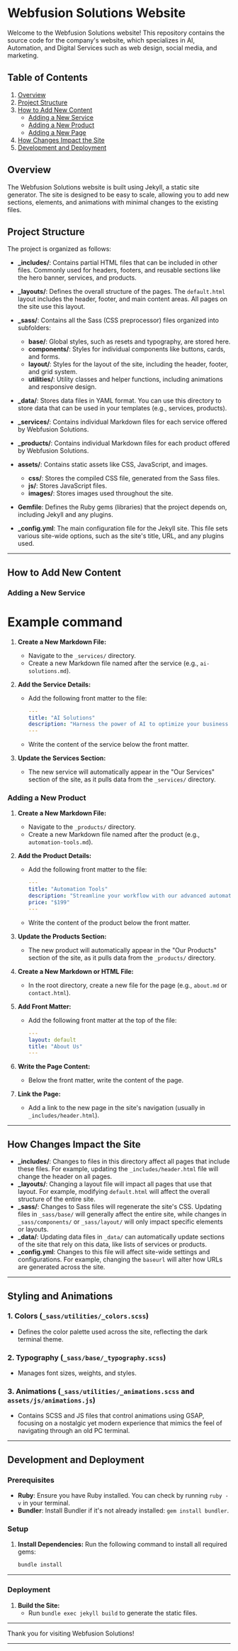 # Webfusion Solutions Website

Welcome to the Webfusion Solutions website! This repository contains the source code for the company's website, which specializes in AI, Automation, and Digital Services such as web design, social media, and marketing.

## Table of Contents

1. [Overview](#overview)
2. [Project Structure](#project-structure)
3. [How to Add New Content](#how-to-add-new-content)
   - [Adding a New Service](#adding-a-new-service)
   - [Adding a New Product](#adding-a-new-product)
   - [Adding a New Page](#adding-a-new-page)
4. [How Changes Impact the Site](#how-changes-impact-the-site)
5. [Development and Deployment](#development-and-deployment)

## Overview

The Webfusion Solutions website is built using Jekyll, a static site generator. The site is designed to be easy to scale, allowing you to add new sections, elements, and animations with minimal changes to the existing files.

## Project Structure

The project is organized as follows:

- **_includes/**: Contains partial HTML files that can be included in other files. Commonly used for headers, footers, and reusable sections like the hero banner, services, and products.

- **_layouts/**: Defines the overall structure of the pages. The `default.html` layout includes the header, footer, and main content areas. All pages on the site use this layout.

- **_sass/**: Contains all the Sass (CSS preprocessor) files organized into subfolders:
  - **base/**: Global styles, such as resets and typography, are stored here.
  - **components/**: Styles for individual components like buttons, cards, and forms.
  - **layout/**: Styles for the layout of the site, including the header, footer, and grid system.
  - **utilities/**: Utility classes and helper functions, including animations and responsive design.

- **_data/**: Stores data files in YAML format. You can use this directory to store data that can be used in your templates (e.g., services, products).

- **_services/**: Contains individual Markdown files for each service offered by Webfusion Solutions.

- **_products/**: Contains individual Markdown files for each product offered by Webfusion Solutions.

- **assets/**: Contains static assets like CSS, JavaScript, and images.
  - **css/**: Stores the compiled CSS file, generated from the Sass files.
  - **js/**: Stores JavaScript files.
  - **images/**: Stores images used throughout the site.

- **Gemfile**: Defines the Ruby gems (libraries) that the project depends on, including Jekyll and any plugins.

- **_config.yml**: The main configuration file for the Jekyll site. This file sets various site-wide options, such as the site's title, URL, and any plugins used.

---

## How to Add New Content

### Adding a New Service

# Example command
1. **Create a New Markdown File:**
   - Navigate to the `_services/` directory.
   - Create a new Markdown file named after the service (e.g., `ai-solutions.md`).

2. **Add the Service Details:**
   - Add the following front matter to the file:
     ```yaml
     ---
     title: "AI Solutions"
     description: "Harness the power of AI to optimize your business processes."
     ---
     ```
   - Write the content of the service below the front matter.

3. **Update the Services Section:**
   - The new service will automatically appear in the "Our Services" section of the site, as it pulls data from the `_services/` directory.

### Adding a New Product

1. **Create a New Markdown File:**
   - Navigate to the `_products/` directory.
   - Create a new Markdown file named after the product (e.g., `automation-tools.md`).

2. **Add the Product Details:**
   - Add the following front matter to the file:
     ```yaml
     ---
     title: "Automation Tools"
     description: "Streamline your workflow with our advanced automation tools."
     price: "$199"
     ---
     ```
   - Write the content of the product below the front matter.

3. **Update the Products Section:**
   - The new product will automatically appear in the "Our Products" section of the site, as it pulls data from the `_products/` directory.

1. **Create a New Markdown or HTML File:**
   - In the root directory, create a new file for the page (e.g., `about.md` or `contact.html`).

2. **Add Front Matter:**
   - Add the following front matter at the top of the file:
     ```yaml
     ---
     layout: default
     title: "About Us"
     ---
     ```

3. **Write the Page Content:**
   - Below the front matter, write the content of the page.

4. **Link the Page:**
   - Add a link to the new page in the site's navigation (usually in `_includes/header.html`).

---

## How Changes Impact the Site

- **_includes/**: Changes to files in this directory affect all pages that include these files. For example, updating the `_includes/header.html` file will change the header on all pages.
- **_layouts/**: Changing a layout file will impact all pages that use that layout. For example, modifying `default.html` will affect the overall structure of the entire site.
- **_sass/**: Changes to Sass files will regenerate the site's CSS. Updating files in `_sass/base/` will generally affect the entire site, while changes in `_sass/components/` or `_sass/layout/` will only impact specific elements or layouts.
- **_data/**: Updating data files in `_data/` can automatically update sections of the site that rely on this data, like lists of services or products.
- **_config.yml**: Changes to this file will affect site-wide settings and configurations. For example, changing the `baseurl` will alter how URLs are generated across the site.

---

## Styling and Animations

### 1. Colors (`_sass/utilities/_colors.scss`)
- Defines the color palette used across the site, reflecting the dark terminal theme.

### 2. Typography (`_sass/base/_typography.scss`)
- Manages font sizes, weights, and styles.

### 3. Animations (`_sass/utilities/_animations.scss` and `assets/js/animations.js`)
- Contains SCSS and JS files that control animations using GSAP, focusing on a nostalgic yet modern experience that mimics the feel of navigating through an old PC terminal.

---

## Development and Deployment

### Prerequisites

- **Ruby**: Ensure you have Ruby installed. You can check by running `ruby -v` in your terminal.
- **Bundler**: Install Bundler if it's not already installed: `gem install bundler`.

### Setup

1. **Install Dependencies:**
   Run the following command to install all required gems:
   ```sh
   bundle install
   ```

---

### Deployment

1. **Build the Site:**
   - Run `bundle exec jekyll build` to generate the static files.

---

Thank you for visiting Webfusion Solutions!

--- 
